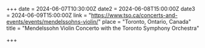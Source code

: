 +++
date = 2024-06-07T10:30:00Z
date2 = 2024-06-08T15:00:00Z
date3 = 2024-06-09T15:00:00Z
link = "https://www.tso.ca/concerts-and-events/events/mendelssohns-violin/"
place = "Toronto, Ontario, Canada"
title = "Mendelssohn Violin Concerto with the Toronto Symphony Orchestra"

+++

